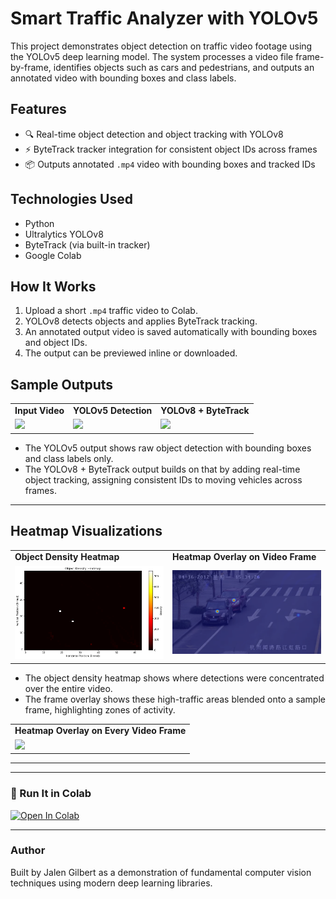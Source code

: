 # Smart Traffic Analyzer with YOLOv5

This project demonstrates object detection on traffic video footage using the YOLOv5 deep learning model. The system processes a video file frame-by-frame, identifies objects such as cars and pedestrians, and outputs an annotated video with bounding boxes and class labels.

## Features
- 🔍 Real-time object detection and object tracking with YOLOv8
- ⚡ ByteTrack tracker integration for consistent object IDs across frames
- 📦 Outputs annotated `.mp4` video with bounding boxes and tracked IDs

## Technologies Used
- Python
- Ultralytics YOLOv8
- ByteTrack (via built-in tracker)
- Google Colab

## How It Works
1. Upload a short `.mp4` traffic video to Colab.
2. YOLOv8 detects objects and applies ByteTrack tracking.
3. An annotated output video is saved automatically with bounding boxes and object IDs.
4. The output can be previewed inline or downloaded.



## Sample Outputs

<table>
  <tr>
    <td><strong>Input Video</strong></td>
    <td><strong>YOLOv5 Detection</strong></td>
    <td><strong>YOLOv8 + ByteTrack</strong></td>
  </tr>
  <tr>
    <td><img src="assets/traffic_input_gif.gif" width="320"/></td>
    <td><img src="assets/yolo_output_gif.gif" width="320"/></td>
    <td><img src="assets/yolo_output_2.gif" width="320"/></td>
  </tr>
</table>

- The YOLOv5 output shows raw object detection with bounding boxes and class labels only.
- The YOLOv8 + ByteTrack output builds on that by adding real-time object tracking, assigning consistent IDs to moving vehicles across frames.


---
## Heatmap Visualizations

<table>
  <tr>
    <td><strong>Object Density Heatmap</strong></td>
    <td><strong>Heatmap Overlay on Video Frame</strong></td>
  </tr>
  <tr>
    <td><img src="assets/heatmap.png" width="400"/></td>
    <td><img src="assets/heatmap_overlay_blurred.png" width="400"/></td>
  </tr>
</table>

- The object density heatmap shows where detections were concentrated over the entire video.
- The frame overlay shows these high-traffic areas blended onto a sample frame, highlighting zones of activity.

<table>
  <tr>
    <td><strong>Heatmap Overlay on Every Video Frame</strong></td>
  </tr>
  <tr>
    <td><img src="assets/heatmap_video_gif.gif" width="400"/></td>
  </tr>
</table>

---
---

### 🚀 Run It in Colab
[![Open In Colab](https://colab.research.google.com/assets/colab-badge.svg)](https://colab.research.google.com/drive/1DP6W3bgCwbKlj6UQw8aJOKavvJw8cfBW?usp=sharing)

---

### Author
Built by Jalen Gilbert as a demonstration of fundamental computer vision techniques using modern deep learning libraries.
